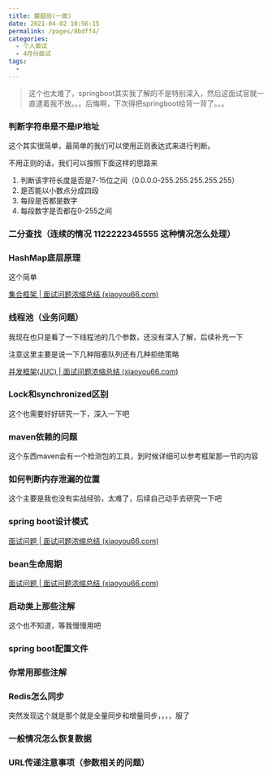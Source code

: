 ```yaml
---
title: 蘑菇街(一面)
date: 2021-04-02 10:56:15
permalink: /pages/8bdff4/
categories:
  - 个人面试
  - 4月份面试
tags:
  - 
---
```

> 这个也太难了，springboot其实我了解的不是特别深入，然后这面试官就一直逮着我不放。。。后悔啊，下次得把springboot给背一背了。。。

### 判断字符串是不是IP地址

这个其实很简单，最简单的我们可以使用正则表达式来进行判断。

不用正则的话，我们可以按照下面这样的思路来

1. 判断该字符长度是否是7-15位之间（0.0.0.0-255.255.255.255.255）
2. 是否能以小数点分成四段
3. 每段是否都是数字
4. 每段数字是否都在0-255之间

### 二分查找（连续的情况 1122222345555 这种情况怎么处理）

### HashMap底层原理

这个简单

[集合框架 | 面试问题浓缩总结 (xiaoyou66.com)](http://interview.xiaoyou66.com/pages/d8549a/#hashmap的底层原理)

### 线程池（业务问题）

我现在也只是看了一下线程池的几个参数，还没有深入了解，后续补充一下

注意这里主要是说一下几种阻塞队列还有几种拒绝策略

[并发框架(JUC) | 面试问题浓缩总结 (xiaoyou66.com)](http://interview.xiaoyou66.com/pages/f47c61/#线程池)

### Lock和synchronized区别

这个也需要好好研究一下，深入一下吧

### maven依赖的问题

这个东西maven会有一个检测包的工具，到时候详细可以参考框架那一节的内容

### 如何判断内存泄漏的位置

这个主要是我也没有实战经验，太难了，后续自己动手去研究一下吧

### spring boot设计模式

[面试问题 | 面试问题浓缩总结 (xiaoyou66.com)](http://interview.xiaoyou66.com/pages/9fb6ea/#spring中的设计模式)

### bean生命周期

[面试问题 | 面试问题浓缩总结 (xiaoyou66.com)](http://interview.xiaoyou66.com/pages/9fb6ea/#bean加载的流程)

### 启动类上那些注解

这个也不知道，等我慢慢用吧

### spring boot配置文件

### 你常用那些注解

### Redis怎么同步

突然发现这个就是那个就是全量同步和增量同步，，，，服了

### 一般情况怎么恢复数据

### URL传递注意事项（参数相关的问题）



